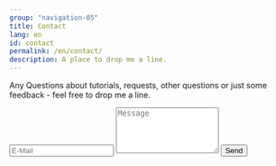 ```yaml
---
group: "navigation-05"
title: Contact
lang: en
id: contact
permalink: /en/contact/
description: A place to drop me a line.
---
```

Any Questions about tutorials, requests, other questions or just some feedback - feel free to drop me a line.

<form action="//formspree.io/myriam@halfapx.com" method="POST" class="contact-form">
    <input type="hidden" name="_subject" value="Digitalmind Contact" />
    <input type="text" name="_replyto" placeholder="E-Mail" />
    <textarea type="text" name="message" placeholder="Message" rows="5"></textarea>
    <input class="btn" type="submit" value="Send">
    <input type="hidden" name="_next" value="http://halfapx.com/gotit/" />
    <input type="text" name="_gotcha" style="display:none" />
</form>
